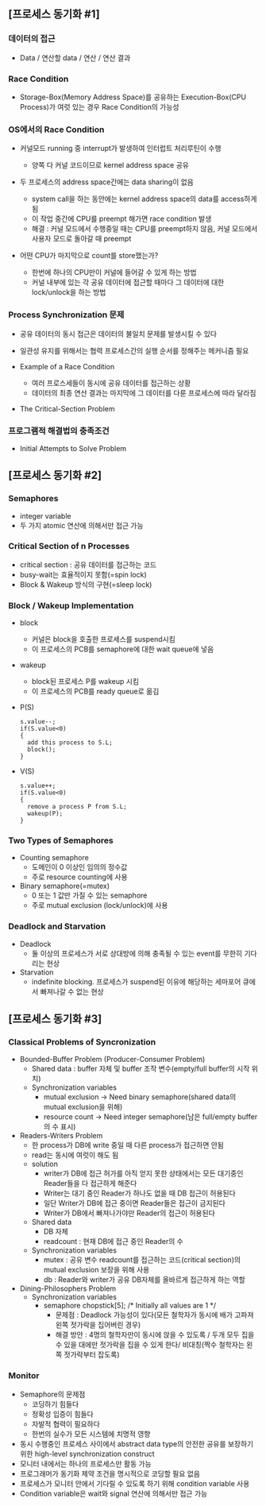 ## [프로세스 동기화 #1]
### 데이터의 접근

- Data / 연산할 data / 연산 / 연산 결과

### Race Condition

- Storage-Box(Memory Address Space)를 공유하는 Execution-Box(CPU Process)가 여럿 있는 경우 Race Condition의 가능성

### OS에서의 Race Condition

- 커널모드 running 중 interrupt가 발생하여 인터럽트 처리루틴이 수행
  - 양쪽 다 커널 코드이므로 kernel address space 공유

- 두 프로세스의 address space간에는 data sharing이 없음
  - system call을 하는 동안에는 kernel address space의 data를 access하게 됨
  - 이 작업 중간에 CPU를 preempt 해가면 race condition 발생 
  - 해결 : 커널 모드에서 수행중일 때는 CPU를 preempt하지 않음, 커널 모드에서 사용자 모드로 돌아갈 때 preempt
- 어떤 CPU가 마지막으로 count를 store했는가?
  - 한번에 하나의 CPU만이 커널에 들어갈 수 있게 하는 방법
  - 커널 내부에 있는 각 공유 데이터에 접근할 때마다 그 데이터에 대한 lock/unlock을 하는 방법

### Process Synchronization 문제

- 공유 데이터의 동시 접근은 데이터의 불일치 문제를 발생시킬 수 있다
- 일관성 유지를 위해서는 협력 프로세스간의 실행 순서를 정해주는 메커니즘 필요

- Example of a Race Condition
  - 여러 프로스세들이 동시에 공유 데이터를 접근하는 상황
  - 데이터의 최종 연산 결과는 마지막에 그 데이터를 다룬 프로세스에 따라 달라짐
- The Critical-Section Problem

### 프로그램적 해결법의 충족조건

- Initial Attempts to Solve Problem

## [프로세스 동기화 #2]

### Semaphores

- integer variable
- 두 가지 atomic 연산에 의해서만 접근 가능

### Critical Section of n Processes

- critical section : 공유 데이터를 접근하는 코드
- busy-wait는 효율적이지 못함(=spin lock)
- Block & Wakeup 방식의 구현(=sleep lock)

### Block / Wakeup Implementation

- block 
  - 커널은 block을 호출한 프로세스를 suspend시킴
  - 이 프로세스의 PCB를 semaphore에 대한 wait queue에 넣음
- wakeup
  - block된 프로세스 P를 wakeup 시킴
  - 이 프로세스의 PCB를 ready queue로 옮김

- P(S)

  ```
  s.value--;
  if(S.value<0)
  {
    add this process to S.L;
    block();
  }
  ```

- V(S)

  ```
  s.value++;
  if(S.value<0)
  {
    remove a process P from S.L;
    wakeup(P);
  }
  ```

### Two Types of Semaphores

- Counting semaphore
  - 도메인이 0 이상인 임의의 정수값
  - 주로 resource counting에 사용
- Binary semaphore(=mutex)
  - 0 또는 1 값만 가질 수 있는 semaphore
  - 주로 mutual exclusion (lock/unlock)에 사용

### Deadlock and Starvation

- Deadlock
  - 둘 이상의 프로세스가 서로 상대방에 의해 충족될 수 있는 event를 무한히 기다리는 현상
- Starvation
  - indefinite blocking. 프로세스가 suspend된 이유에 해당하는 세마포어 큐에서 빠져나갈 수 없는 현상

## [프로세스 동기화 #3]

### Classical Problems of Syncronization

- Bounded-Buffer Problem (Producer-Consumer Problem)
  - Shared data : buffer 자체 및 buffer 조작 변수(empty/full buffer의 시작 위치)
  - Synchronization variables
    - mutual exclusion -> Need binary semaphore(shared data의 mutual exclusion을 위해)
    - resource count -> Need integer semaphore(남은 full/empty buffer의 수 표시)
- Readers-Writers Problem
  - 한 process가 DB에 write 중일 때 다른 process가 접근하면 안됨
  - read는 동시에 여럿이 해도 됨
  - solution
    - writer가 DB에 접근 허가를 아직 얻지 못한 상태에서는 모든 대기중인 Reader들을 다 접근하게 해준다
    - Writer는 대기 중인 Reader가 하나도 없을 때 DB 접근이 허용된다
    - 일단 Writer가 DB에 접근 중이면 Reader들은 접근이 금지된다
    - Writer가 DB에서 빠져나가야만 Reader의 접근이 허용된다
  - Shared data
    - DB 자체
    - readcount :  현재 DB에 접근 중인 Reader의 수
  - Synchronization variables
    - mutex : 공유 변수 readcount를 접근하는 코드(critical section)의 mutual exclusion 보장을 위해 사용
    - db : Reader와 writer가 공유 DB자체를 올바르게 접근하게 하는 역할
- Dining-Philosophers Problem
  - Synchronization variables
    - semaphore chopstick[5]; /* Initially all values are 1 */
      - 문제점 : Deadlock 가능성이 있다(모든 철학자가 동시에 배가 고파져 왼쪽 젓가락을 집어버린 경우)
      - 해결 방안 : 4명의 철학자만이 동시에 앉을 수 있도록 / 두개 모두 집을 수 있을 대에만 젓가락을 집을 수 있게 한다/ 비대칭(짝수 철학자는 왼쪽 젓가락부터 잡도록)

### Monitor

- Semaphore의 문제점
  - 코딩하기 힘들다
  - 정확성 입증이 힘들다
  - 자발적 협력이 필요하다
  - 한번의 실수가 모든 시스템에 치명적 영향
- 동시 수행중인 프로세스 사이에서 abstract data type의 안전한 공유를 보장하기 위한 high-level synchronization construct
- 모니터 내에서는 하나의 프로세스만 활동 가능
- 프로그래머가 동기화 제약 조건을 명시적으로 코딩할 필요 없음
- 프로세스가 모니터 안에서 기다릴 수 있도록 하기 위해 condition variable 사용
- Condition variable은 wait와 signal 연산에 의해서만 접근 가능
